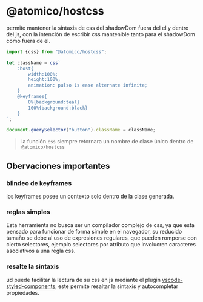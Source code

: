 # @atomico/hostcss

permite mantener la sintaxis de css del shadowDom fuera del el y dentro del js, con la intención de escribir css mantenible tanto para el shadowDom como fuera de el.


```js
import {css} from "@atomico/hostcss";

let className = css`
    :host{
        width:100%;
        height:100%;
        animation: pulso 1s ease alternate infinite;
    }
    @keyframes{
        0%{background:teal}
        100%{background:black}
    }
`;

document.querySelector("button").className = className;
```

> la función `css` siempre retornara un nombre de clase único dentro de `@atomico/hostcss`

## Obervaciones importantes

### blindeo de keyframes

los keyframes posee un contexto solo dentro de la clase generada.

### reglas simples

Esta herramienta no busca ser un compilador complejo de css, ya que esta pensado para funcionar de forma simple en el navegador, su reducido tamaño se debe al uso de expresiones regulares, que pueden romperse con cierto selectores, ejemplo selectores por atributo que involucren caracteres asociativos a una regla css.

### resalte la sintaxis

ud puede facilitar la lectura de su css en js mediante el plugin [vscode-styled-components](https://marketplace.visualstudio.com/items?itemName=jpoissonnier.vscode-styled-components), este permite resaltar la sintaxis y autocompletar  propiedades.